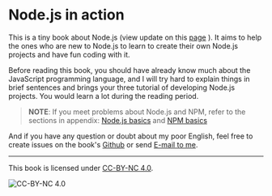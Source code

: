# Node.js in action

This is a tiny book about Node.js (view update on this [page](./appendix/update.md) ). It aims to help the ones who are new to Node.js to learn to create their own Node.js projects and have fun coding with it.

Before reading this book, you should have already know much about the JavaScript programming language, and I will try hard to explain things in brief sentences and brings your three tutorial of developing Node.js projects. You would learn a lot during the reading period.

> **NOTE**: If you meet problems about Node.js and NPM, refer to the  sections in appendix: [Node.js basics](./appendix/basic.md) and [NPM basics](./appendix/npm.md)

And if you have any question or doubt about my poor English, feel free to create issues on the book's [Github](https://github.com/SFantasy/node-in-action/issues) or send [E-mail to me](mailto:fantasyshao@icloud.com).

---

This book is licensed under [CC-BY-NC 4.0](http://creativecommons.org/licenses/by-nc/4.0/).

![CC-BY-NC 4.0](https://i.creativecommons.org/l/by-nc/4.0/88x31.png)
